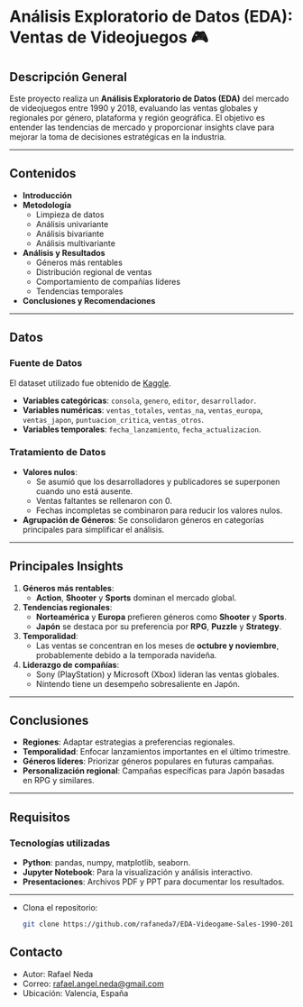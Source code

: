 # Análisis Exploratorio de Datos (EDA): Ventas de Videojuegos 🎮

## Descripción General
Este proyecto realiza un **Análisis Exploratorio de Datos (EDA)** del mercado de videojuegos entre 1990 y 2018, evaluando las ventas globales y regionales por género, plataforma y región geográfica. El objetivo es entender las tendencias de mercado y proporcionar insights clave para mejorar la toma de decisiones estratégicas en la industria.

---

## Contenidos
- **Introducción**
- **Metodología**
  - Limpieza de datos
  - Análisis univariante
  - Análisis bivariante
  - Análisis multivariante
- **Análisis y Resultados**
  - Géneros más rentables
  - Distribución regional de ventas
  - Comportamiento de compañías líderes
  - Tendencias temporales
- **Conclusiones y Recomendaciones**

---

## Datos
### Fuente de Datos
El dataset utilizado fue obtenido de [Kaggle](https://www.kaggle.com/datasets/asaniczka/video-game-sales-2024/data).

- **Variables categóricas**: `consola`, `genero`, `editor`, `desarrollador`.
- **Variables numéricas**: `ventas_totales`, `ventas_na`, `ventas_europa`, `ventas_japon`, `puntuacion_critica`, `ventas_otros`.
- **Variables temporales**: `fecha_lanzamiento`, `fecha_actualizacion`.

### Tratamiento de Datos
- **Valores nulos**:
  - Se asumió que los desarrolladores y publicadores se superponen cuando uno está ausente.
  - Ventas faltantes se rellenaron con 0.
  - Fechas incompletas se combinaron para reducir los valores nulos.
- **Agrupación de Géneros**: Se consolidaron géneros en categorías principales para simplificar el análisis.

---

## Principales Insights
1. **Géneros más rentables**:
   - **Action**, **Shooter** y **Sports** dominan el mercado global.
2. **Tendencias regionales**:
   - **Norteamérica** y **Europa** prefieren géneros como **Shooter** y **Sports**.
   - **Japón** se destaca por su preferencia por **RPG**, **Puzzle** y **Strategy**.
3. **Temporalidad**:
   - Las ventas se concentran en los meses de **octubre y noviembre**, probablemente debido a la temporada navideña.
4. **Liderazgo de compañías**:
   - Sony (PlayStation) y Microsoft (Xbox) lideran las ventas globales.
   - Nintendo tiene un desempeño sobresaliente en Japón.

---

## Conclusiones
- **Regiones**: Adaptar estrategias a preferencias regionales.
- **Temporalidad**: Enfocar lanzamientos importantes en el último trimestre.
- **Géneros líderes**: Priorizar géneros populares en futuras campañas.
- **Personalización regional**: Campañas específicas para Japón basadas en RPG y similares.

---

## Requisitos
### Tecnologías utilizadas
- **Python**: pandas, numpy, matplotlib, seaborn.
- **Jupyter Notebook**: Para la visualización y análisis interactivo.
- **Presentaciones**: Archivos PDF y PPT para documentar los resultados.

---


- Clona el repositorio:
   ```bash
   git clone https://github.com/rafaneda7/EDA-Videogame-Sales-1990-2018.git
   
## Contacto

- Autor: Rafael Neda
- Correo: rafael.angel.neda@gmail.com
- Ubicación: Valencia, España
